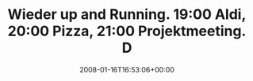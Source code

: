 ---
retweeted: false
source: <a href="http://twitter.com" rel="nofollow">Twitter Web Client</a>
entities:
  hashtags: []
  symbols: []
  user_mentions: []
  urls: []
display_text_range:
- '0'
- '102'
favorite_count: '0'
id_str: '606024342'
truncated: false
retweet_count: '0'
id: '606024342'
created_at: Wed Jan 16 16:53:06 +0000 2008
favorited: false
full_text: Wieder up and Running. 19:00 Aldi, 20:00 Pizza, 21:00 Projektmeeting. Das
  schreit nach einem Kaffee...
lang: de
tags:
- pesos/twitter
date: '2008-01-16T16:53:06+00:00'
src: https://twitter.com/bascht/status/606024342
original_url: https://twitter.com/bascht/status/606024342
type: twitter_tweet
text: Wieder up and Running. 19:00 Aldi, 20:00 Pizza, 21:00 Projektmeeting. Das schreit
  nach einem Kaffee...
title: Wieder up and Running. 19:00 Aldi, 20:00 Pizza, 21:00 Projektmeeting. D

---